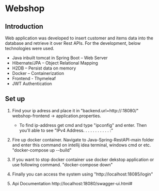 # Webshop 

## Introduction

Web application was developed to insert customer and items data into the database and retrieve it over Rest APIs. For the development, below technologies were used.

* Java inbuilt tomcat in Spring Boot – Web Server
* Hibernate/JPA – Object Relational Mapping
* H2DB – Persist data on memory
* Docker – Containerization
* Frontend - Thymeleaf
* JWT Authentication 


## Set up

1. Find your ip adress and place it in "backend.url=http://<ip-address>:18080/" webshop-frontend -> application.properties.

   * To find ip-address get cmd and type "ipconfig" and enter. Then you'll able to see "IPv4 Address. . . . . . . . . . . :"

2. Fire up docker container.
   Navigate to Java-Spring-RestAPI-main folder and enter this command on intellij idea terminal, windows cmd or etc.
   "docker-compose up --build"

3. If you want to stop docker container use docker dekstop application or use following command.
   "docker-compose down"

4. Finally you can access the system using "http://localhost:18085/login"

5. Api Documentation http://localhost:18080/swagger-ui.html#
